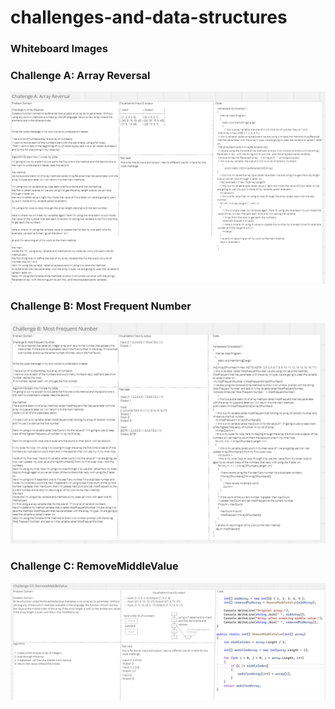# challenges-and-data-structures
### Whiteboard Images

### Challenge A: Array Reversal
![Array Reversal Whiteboard](challenges-and-data-structures/cc1Miro.png)

### Challenge B: Most Frequent Number
![Most Frequent Number Whiteboard](challenges-and-data-structures/cc2Miro.png)

### Challenge C: RemoveMiddleValue
![RemoveMiddleValue Whiteboard](challenges-and-data-structures/cc3Miro.png)

